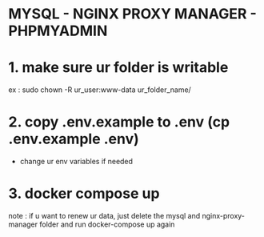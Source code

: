 # MYSQL - NGINX PROXY MANAGER - PHPMYADMIN

# 1. make sure ur folder is writable
ex : sudo chown -R ur_user:www-data ur_folder_name/
# 2. copy .env.example to .env (cp .env.example .env)
- change ur env variables if needed
# 3. docker compose up

note : if u want to renew ur data, just delete the mysql and nginx-proxy-manager folder and run docker-compose up again
